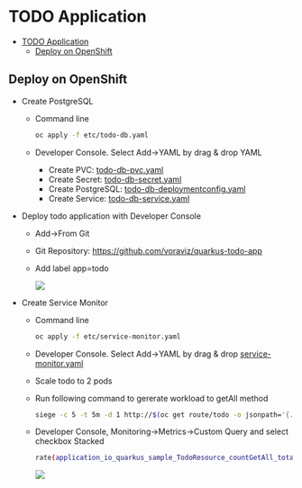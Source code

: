 # TODO Application

- [TODO Application](#todo-application)
  - [Deploy on OpenShift](#deploy-on-openshift)
<!-- ![GitHub Workflow Status](https://img.shields.io/github/workflow/status/cescoffier/quarkus-todo-app/Build) -->

<!-- ## Database -->

<!-- Run:

```bash
docker run --ulimit memlock=-1:-1 -it --rm=true --memory-swappiness=0 \
    --name postgres-quarkus-rest-http-crud -e POSTGRES_USER=restcrud \
    -e POSTGRES_PASSWORD=restcrud -e POSTGRES_DB=rest-crud \
    -p 5432:5432 postgres:13.1
``` -->
## Deploy on OpenShift
- Create PostgreSQL
  - Command line
    
    ```bash
    oc apply -f etc/todo-db.yaml
    ```

  - Developer Console. Select Add->YAML by drag & drop YAML
    - Create PVC: [todo-db-pvc.yaml](etc/todo-db-pvc.yaml)
    - Create Secret: [todo-db-secret.yaml](etc/todo-db-secret.yaml)
    - Create PostgreSQL: [todo-db-deploymentconfig.yaml](etc/todo-db-deploymentconfig.yaml)
    - Create Service: [todo-db-service.yaml](etc/todo-db-service.yaml)
- Deploy todo application with Developer Console
  - Add->From Git
  - Git Repository: https://github.com/voraviz/quarkus-todo-app
  - Add label app=todo
    
    ![](images/app-topology.png)

- Create Service Monitor
  - Command line
    
    ```bash
    oc apply -f etc/service-monitor.yaml
    ```

  - Developer Console. Select Add->YAML by drag & drop [service-monitor.yaml](etc/service-monitor.yaml)
  - Scale todo to 2 pods
  - Run following command to gererate workload to getAll method
    
    ```bash
    siege -c 5 -t 5m -d 1 http://$(oc get route/todo -o jsonpath='{.spec.host}')/api
    ```

  - Developer Console, Monitoring->Metrics->Custom Query and select checkbox Stacked
    
    ```bash
    rate(application_io_quarkus_sample_TodoResource_countGetAll_total[1m])
    ```

    ![](images/app-monitor.png)
